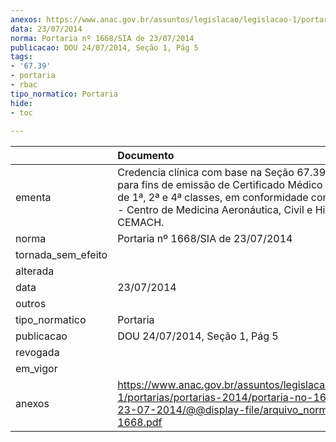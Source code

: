 ```yaml
---
anexos: https://www.anac.gov.br/assuntos/legislacao/legislacao-1/portarias/portarias-2014/portaria-no-1668-sia-de-23-07-2014/@@display-file/arquivo_norma/PA2014-1668.pdf
data: 23/07/2014
norma: Portaria nº 1668/SIA de 23/07/2014
publicacao: DOU 24/07/2014, Seção 1, Pág 5
tags:
- '67.39'
- portaria
- rbac
tipo_normatico: Portaria
hide: 
- toc 
 
---
```


|                    | Documento                                                                                                                                                                                                                         |
|:-------------------|:----------------------------------------------------------------------------------------------------------------------------------------------------------------------------------------------------------------------------------|
| ementa             | Credencia clínica com base na Seção 67.39 do RBAC 67 para fins de emissão de Certificado Médico Aeronáutico de 1ª, 2ª e 4ª classes, em conformidade com o RBAC 67 - Centro de Medicina Aeronáutica, Civil e Hiperbárica - CEMACH. |
| norma              | Portaria nº 1668/SIA de 23/07/2014                                                                                                                                                                                                |
| tornada_sem_efeito |                                                                                                                                                                                                                                   |
| alterada           |                                                                                                                                                                                                                                   |
| data               | 23/07/2014                                                                                                                                                                                                                        |
| outros             |                                                                                                                                                                                                                                   |
| tipo_normatico     | Portaria                                                                                                                                                                                                                          |
| publicacao         | DOU 24/07/2014, Seção 1, Pág 5                                                                                                                                                                                                    |
| revogada           |                                                                                                                                                                                                                                   |
| em_vigor           |                                                                                                                                                                                                                                   |
| anexos             | https://www.anac.gov.br/assuntos/legislacao/legislacao-1/portarias/portarias-2014/portaria-no-1668-sia-de-23-07-2014/@@display-file/arquivo_norma/PA2014-1668.pdf                                                                 |